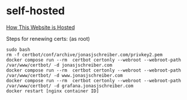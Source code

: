 # self-hosted
[How This Website is Hosted](https://jonasjschreiber.com/2022/12/13/how-this-website-is-hosted/)


Steps for renewing certs:
(as root) 

```
sudo bash
rm -f certbot/conf/archive/jonasjschreiber.com/privkey2.pem
docker compose run --rm  certbot certonly --webroot --webroot-path /var/www/certbot/ -d jonasjschreiber.com
docker compose run --rm  certbot certonly --webroot --webroot-path /var/www/certbot/ -d www.jonasjschreiber.com
docker compose run --rm  certbot certonly --webroot --webroot-path /var/www/certbot/ -d grafana.jonasjschreiber.com
docker restart [nginx container ID]
